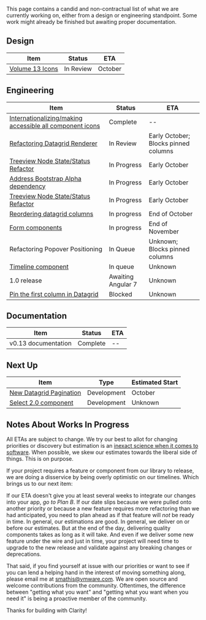 This page contains a candid and non-contractual list of what we are currently working on,
either from a design or engineering standpoint. Some work might already be finished
but awaiting proper documentation.

## Design
Item|Status|ETA
----|----|----
[Volume 13 Icons](https://github.com/vmware/clarity/issues/2504)|In Review|October

## Engineering
Item|Status|ETA
----|----|----
[Internationalizing/making accessible all component icons](https://github.com/vmware/clarity/issues/2609)|Complete|--
[Refactoring Datagrid Renderer](https://github.com/vmware/clarity/issues/2670)|In Review|Early October; Blocks pinned columns
[Treeview Node State/Status Refactor](https://github.com/vmware/clarity/issues/1400)|In Progress|Early October
[Address Bootstrap Alpha dependency](https://github.com/vmware/clarity/issues/2686)|In Progress|Early October
[Treeview Node State/Status Refactor](https://github.com/vmware/clarity/issues/1400)|In Progress|Early October
[Reordering datagrid columns](https://github.com/vmware/clarity/issues/1771)|In progress|End of October
[Form components](https://github.com/vmware/clarity/issues/1878)|In progress|End of November
Refactoring Popover Positioning|In Queue|Unknown; Blocks pinned columns
[Timeline component](https://github.com/vmware/clarity/issues/1633)|In queue|Unknown
1.0 release|Awaiting Angular 7|Unknown
[Pin the first column in Datagrid](https://github.com/vmware/clarity/issues/1586)|Blocked|Unknown

## Documentation
Item|Status|ETA
----|----|----
v0.13 documentation|Complete|--

## Next Up
Item|Type|Estimated Start
----|----|----
[New Datagrid Pagination](https://github.com/vmware/clarity/issues/2361)|Development|October
[Select 2.0 component](https://github.com/vmware/clarity/issues/248)|Development|Unknown


## Notes About Works In Progress

All ETAs are subject to change. We try our best to allot for changing priorities or discovery but estimation is an [inexact science when it comes to software](https://techcrunch.com/2016/04/30/estimate-thrice-develop-once/). When possible, we skew our estimates towards the liberal side of things. This is on purpose.

If your project requires a feature or component from our library to release, we are doing a disservice by being overly optimistic on our timelines. Which brings us to our next item:

If our ETA doesn't give you at least several weeks to integrate our changes into your app, _go to Plan B_. If our date slips because we were pulled onto another priority or because a new feature requires more refactoring than we had anticipated, you need to plan ahead as if that feature will _not_ be ready in time. In general, our estimations are good. In general, we deliver on or before our estimates. But at the end of the day, delivering quality components takes as long as it will take. And even if we deliver some new feature under the wire and just in time, your project will need time to upgrade to the new release and validate against any breaking changes or deprecations.

That said, if you find yourself at issue with our priorities or want to see if you can lend a helping hand in the interest of moving something along, please email me at [smathis@vmware.com](mailto:smathis@vmware.coml). We are open source and welcome contributions from the community. Oftentimes, the difference between "getting what you want" and "getting what you want when you need it" is being a proactive member of the community.

Thanks for building with Clarity!
